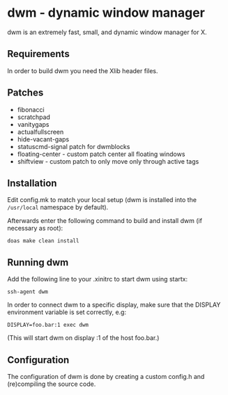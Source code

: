 dwm - dynamic window manager
============================
dwm is an extremely fast, small, and dynamic window manager for X.


Requirements
------------
In order to build dwm you need the Xlib header files.


Patches
------------
* fibonacci
* scratchpad
* vanitygaps
* actualfullscreen
* hide-vacant-gaps
* statuscmd-signal patch for dwmblocks
* floating-center - custom patch center all floating windows
* shiftview - custom patch to only move only through active tags

Installation
------------
Edit config.mk to match your local setup (dwm is installed into
the `/usr/local` namespace by default).

Afterwards enter the following command to build and install dwm (if
necessary as root):

    doas make clean install


Running dwm
-----------
Add the following line to your .xinitrc to start dwm using startx:

    ssh-agent dwm

In order to connect dwm to a specific display, make sure that
the DISPLAY environment variable is set correctly, e.g:

    DISPLAY=foo.bar:1 exec dwm

(This will start dwm on display :1 of the host foo.bar.)


Configuration
-------------
The configuration of dwm is done by creating a custom config.h
and (re)compiling the source code.

